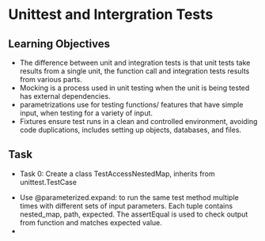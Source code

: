 # Unittest and Intergration Tests

## Learning Objectives
- The difference between unit and integration tests is that unit tests take results from a single unit, the function call and integration tests results from various parts.
- Mocking is a process used in unit testing when the unit is being tested has external dependencies.
- parametrizations use for testing functions/ features that have simple input, when testing for a variety of input.
- Fixtures ensure test runs in a clean and controlled environment, avoiding code duplications, includes setting up objects, databases, and files.

## Task
- Task 0: Create a class TestAccessNestedMap, inherits from unittest.TestCase
<ul>
<li>Use @parameterized.expand: to run the same test method multiple times with different sets of input parameters. Each tuple contains nested_map, path, expected.
The  assertEqual is used to check output from function and matches expected value.
</li>
<li></li>
</ul>

